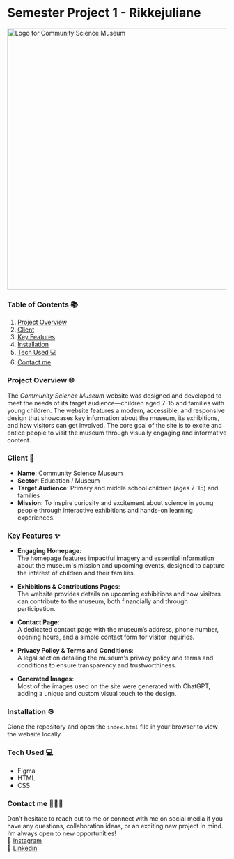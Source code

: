 # Semester Project 1 - Rikkejuliane   
<img src="https://github.com/user-attachments/assets/0b31ee5d-4b7c-47c1-ac91-c357a425ecb9" alt="Logo for Community Science Museum" width="600px">

### Table of Contents 📚    
1. [Project Overview](#project-overview-)
2. [Client](#client-)
3. [Key Features](#key-features-)
4. [Installation](#installation-)
5. [Tech Used 💻](#tech-used-)
6. [Contact me](#contact-me-)


### Project Overview 🌐   
The *Community Science Museum* website was designed and developed to meet the needs of its target audience—children aged 7-15 and families with young children. The website features a modern, accessible, and responsive design that showcases key information about the museum, its exhibitions, and how visitors can get involved. The core goal of the site is to excite and entice people to visit the museum through visually engaging and informative content.


### Client 🔬  
* **Name**: Community Science Museum  
* **Sector**: Education / Museum  
* **Target Audience**: Primary and middle school children (ages 7-15) and families  
* **Mission**: To inspire curiosity and excitement about science in young people through interactive exhibitions and hands-on learning experiences.


### Key Features ✨    
* **Engaging Homepage**:  
  The homepage features impactful imagery and essential information about the museum's mission and upcoming events, designed to capture the interest of children and their families.
  
* **Exhibitions & Contributions Pages**:  
  The website provides details on upcoming exhibitions and how visitors can contribute to the museum, both financially and through participation.
  
* **Contact Page**:  
  A dedicated contact page with the museum’s address, phone number, opening hours, and a simple contact form for visitor inquiries.
  
* **Privacy Policy & Terms and Conditions**:  
  A legal section detailing the museum's privacy policy and terms and conditions to ensure transparency and trustworthiness.

* **Generated Images**:  
  Most of the images used on the site were generated with ChatGPT, adding a unique and custom visual touch to the design.


### Installation ⚙️  
Clone the repository and open the `index.html` file in your browser to view the website locally.


### Tech Used 💻  
* Figma
* HTML 
* CSS

### Contact me 🙋🏽‍♀️  
Don’t hesitate to reach out to me or connect with me on social media if you have any questions, collaboration ideas, or an exciting new project in mind. I’m always open to new opportunities!   
🩷 [Instagram](https://www.instagram.com/rikkejuliane/)  
💙 [Linkedin](https://www.linkedin.com/in/rikkejuliane/)  
